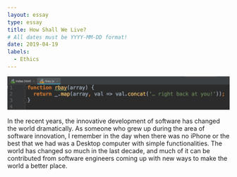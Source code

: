 ```yaml
---
layout: essay
type: essay
title: How Shall We Live?
# All dates must be YYYY-MM-DD format!
date: 2019-04-19
labels:
  - Ethics
---
```


<img class="ui image" src="../images/javascript_code.jpg">

In the recent years, the innovative development of software has changed the world dramatically. As someone who grew up during the area of software innovation, I remember in the day when there was no iPhone or the best that we had was a Desktop computer with simple functionalities. The world has changed so much in the last decade, and much of it can be contributed from software engineers coming up with new ways to make the world a better place. 
